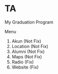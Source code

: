 # TA
My Graduation Program

Menu 
1. Akun       (Not Fix)
2. Location   (Not Fix)
3. Alumni     (Not Fix)
4. Maps       (Not Fix)
5. Radio      (Fix)
6. Website    (Fix)
